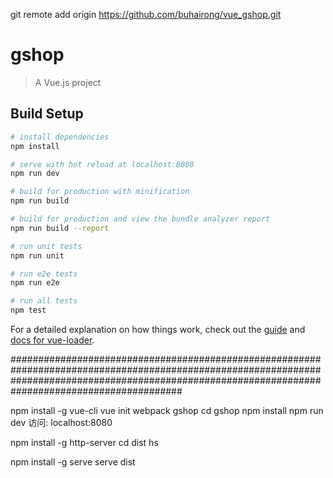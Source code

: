 git remote add origin https://github.com/buhairong/vue_gshop.git

# gshop

> A Vue.js project

## Build Setup

``` bash
# install dependencies
npm install

# serve with hot reload at localhost:8080
npm run dev

# build for production with minification
npm run build

# build for production and view the bundle analyzer report
npm run build --report

# run unit tests
npm run unit

# run e2e tests
npm run e2e

# run all tests
npm test
```

For a detailed explanation on how things work, check out the [guide](http://vuejs-templates.github.io/webpack/) and [docs for vue-loader](http://vuejs.github.io/vue-loader).


#######################################################################################################################################################################################################

npm install -g vue-cli
vue init webpack gshop
cd gshop
npm install
npm run dev
访问: localhost:8080

npm install -g http-server
cd dist
hs

npm install -g serve
serve dist
